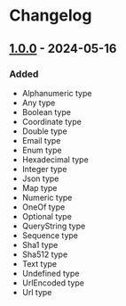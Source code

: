 # Changelog


## [1.0.0] - 2024-05-16
### Added
- Alphanumeric type
- Any type
- Boolean type
- Coordinate type
- Double type
- Email type
- Enum type
- Hexadecimal type
- Integer type
- Json type
- Map type
- Numeric type
- OneOf type
- Optional type
- QueryString type
- Sequence type
- Sha1 type
- Sha512 type
- Text type
- Undefined type
- UrlEncoded type
- Url type


[1.0.0]: https://github.com/matthiasmullie/types/compare/54873951fca7eae67493be0d43f38f96fb3561db...1.0.0
